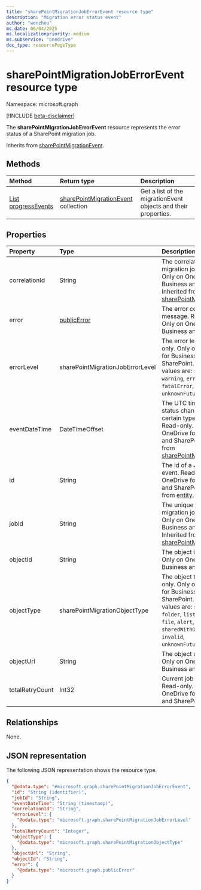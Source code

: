 ```yaml
---
title: "sharePointMigrationJobErrorEvent resource type"
description: "Migration error status event"
author: "wenzhou"
ms.date: 06/04/2025
ms.localizationpriority: medium
ms.subservice: "onedrive"
doc_type: resourcePageType
---
```


# sharePointMigrationJobErrorEvent resource type

Namespace: microsoft.graph

[!INCLUDE [beta-disclaimer](../../includes/beta-disclaimer.md)]

The **sharePointMigrationJobErrorEvent** resource represents the error status of a SharePoint migration job.

Inherits from [sharePointMigrationEvent](../resources/sharepointmigrationevent.md).

## Methods
|Method|Return type|Description|
|:---|:---|:---|
|[List progressEvents](../api/filestoragecontainer-migrationjob-list-progressevents.md)|[sharePointMigrationEvent](../resources/sharepointmigrationevent.md) collection|Get a list of the migrationEvent objects and their properties.|

## Properties
|Property|Type|Description|
|:---|:---|:---|
|correlationId|String|The correlation id of a migration job. Read-only. Only on OneDrive for Business and SharePoint. Inherited from [sharePointMigrationEvent](../resources/sharepointmigrationevent.md).|
|error|[publicError](../resources/publicerror.md)|The error code and message. Read-only. Only on OneDrive for Business and SharePoint.|
|errorLevel|sharePointMigrationJobErrorLevel|The error level. Read-only. Only on OneDrive for Business and SharePoint. The possible values are: `important`, `warning`, `error`, `fatalError`, `unknownFutureValue`.|
|eventDateTime|DateTimeOffset|The UTC time when job status changes to a certain type of **JobError**. Read-only. Only on OneDrive for Business and SharePoint. Inherited from [sharePointMigrationEvent](../resources/sharepointmigrationevent.md).|
|id|String|The id of a **JobError** event. Read-only. Only on OneDrive for Business and SharePoint. Inherited from [entity](../resources/entity.md).|
|jobId|String|The unique identifier of a migration job. Read-only. Only on OneDrive for Business and SharePoint. Inherited from [sharePointMigrationEvent](../resources/sharepointmigrationevent.md).|
|objectId|String|The object id. Read-only. Only on OneDrive for Business and SharePoint.|
|objectType|sharePointMigrationObjectType|The object type. Read-only. Only on OneDrive for Business and SharePoint. The possible values are: `site`, `web`, `folder`, `list`, `listItem`, `file`, `alert`, `sharedWithObject`, `invalid`, `unknownFutureValue`.|
|objectUrl|String|The object url. Read-only. Only on OneDrive for Business and SharePoint.|
|totalRetryCount|Int32|Current job retry count. Read-only. Only on OneDrive for Business and SharePoint.|

## Relationships
None.

## JSON representation
The following JSON representation shows the resource type.
<!-- {
  "blockType": "resource",
  "keyProperty": "id",
  "@odata.type": "microsoft.graph.sharePointMigrationJobErrorEvent",
  "baseType": "microsoft.graph.sharePointMigrationEvent",
  "openType": false
}
-->
``` json
{
  "@odata.type": "#microsoft.graph.sharePointMigrationJobErrorEvent",
  "id": "String (identifier)",
  "jobId": "String",
  "eventDateTime": "String (timestamp)",
  "correlationId": "String",
  "errorLevel": {
    "@odata.type": "microsoft.graph.sharePointMigrationJobErrorLevel"
  },
  "totalRetryCount": "Integer",
  "objectType": {
    "@odata.type": "microsoft.graph.sharePointMigrationObjectType"
  },
  "objectUrl": "String",
  "objectId": "String",
  "error": {
    "@odata.type": "microsoft.graph.publicError"
  }
}
```
